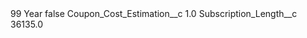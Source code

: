 <?xml version="1.0" encoding="UTF-8"?>
<CustomMetadata xmlns="http://soap.sforce.com/2006/04/metadata" xmlns:xsi="http://www.w3.org/2001/XMLSchema-instance" xmlns:xsd="http://www.w3.org/2001/XMLSchema">
    <label>99 Year</label>
    <protected>false</protected>
    <values>
        <field>Coupon_Cost_Estimation__c</field>
        <value xsi:type="xsd:double">1.0</value>
    </values>
    <values>
        <field>Subscription_Length__c</field>
        <value xsi:type="xsd:double">36135.0</value>
    </values>
</CustomMetadata>
